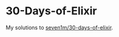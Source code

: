 # 30-Days-of-Elixir

My solutions to [seven1m/30-days-of-elixir](https://github.com/seven1m/30-days-of-elixir).
